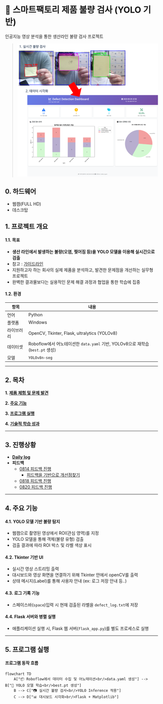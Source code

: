 # 📌 스마트팩토리 제품 불량 검사 (YOLO 기반)
인공지능 영상 분석을 통한 생산라인 불량 검사 프로젝트

> ![alt text](final.png)

## 0. 하드웨어
- 웹캠(FULL HD)
- 데스크탑

## 1. 프로젝트 개요

#### 1.1. 목표
- **생산 라인에서 발생하는 불량(오염, 찢어짐 등)을 YOLO 모델을 이용해 실시간으로 검출**
- 참고 : [가이드라인](https://docs.google.com/document/d/11St3DxbKel53c_lsmyGywFxLmrUMXbrFrW3sIzhtg8s/edit?tab=t.0)
- 지원하고자 하는 회사의 실제 제품을 분석하고, 발견한 문제점을 개선하는 실무형 프로젝트
- 완벽한 결과물보다는 실용적인 문제 해결 과정과 협업을 통한 학습에 집중

#### 1.2. 환경

| 항목    | 내용                                                           |
| ----- | ------------------------------------------------------------ |
| 언어    | Python                                                       |
| 플랫폼   | Windows                                                      |
| 라이브러리 | OpenCV, Tkinter, Flask, ultralytics (YOLOv8)                 |
| 데이터셋  | Roboflow에서 어노테이션한 `data.yaml` 기반, YOLOv8으로 재학습(`best.pt` 생성) |
| 모델    | `YOLOv8n-seg`                              |


---

## 2. 목차
**1. [제품 체험 및 문제 발견](/docs/01-problem-discovery.md)**

**2. [주요 기능](#4-주요-기능)**

**3. [프로그램 실행](#5-프로그램-실행)**

**4. [기술적 학습 성과](/docs/03-technical-learning-outcomes.md)**

---

## 3. 진행상황
- **[Daily log](/docs/02-daily-log.md)**
- **피드백**
    - [0814 피드백 진행](/feedback/0814.md)
        - [피드백을 기반으로 개선점찾기](/docs/01-problem-discovery.md)
    - [0818 피드백 진행](/feedback/0818.md)
    - [0820 피드백 진행](/feedback/feedback_form.md)

---

## 4. 주요 기능

#### 4.1. YOLO 모델 기반 불량 탐지
- 웹캠으로 촬영된 영상에서 ROI(관심 영역)를 지정
- YOLO 모델을 통해 객체(불량 유형) 검출
- 검출 결과에 따라 ROI 박스 및 라벨 색상 표시

#### 4.2. Tkinter 기반 UI
- 실시간 영상 스트리밍 출력
- 대시보드와 영상 화면을 연결하기 위해 Tkinter 안에서 openCV를 출력
- 상태 메시지(Label)를 통해 사용자 안내 (ex: 로그 저장 안내 등..)

#### 4.3. 로그 기록 기능
- 스페이스바(`space`)입력 시 현재 검출된 라벨을 `defect_log.txt`에 저장

#### 4.4. Flask 서버와 병렬 실행
- 애플리케이션 실행 시, Flask 웹 서버(`flask_app.py`)를 별도 프로세스로 실행

---

## 5. 프로그램 실행

#### 프로그램 동작 흐름
```mermaid
flowchart TD
    A["📦 Roboflow에서 데이터 수집 및 어노테이션<br/>data.yaml 생성"] --> B["🧠 YOLO 모델 학습<br/>best.pt 생성"]
    B --> C["📷 실시간 불량 검사<br/>YOLO Inference 적용"]
    C --> D["📊 대시보드 시각화<br/>Flask + Matplotlib"]
```
